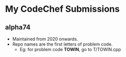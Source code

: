 # My CodeChef Submissions
## alpha74

- Maintained from 2020 onwards.
- Repo names are the first letters of problem code.
  - Eg: for problem code __TOWIN__, go to T/TOWIN.cpp
